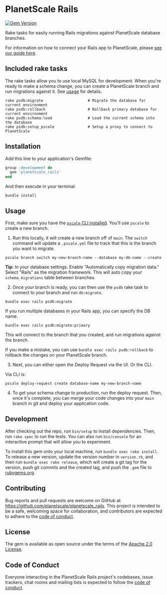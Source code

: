 # PlanetScale Rails

[![Gem Version](https://badge.fury.io/rb/planetscale_rails.svg)](https://badge.fury.io/rb/planetscale_rails)

Rake tasks for easily running Rails migrations against PlanetScale database branches.

For information on how to connect your Rails app to PlanetScale, please [see our guide here](https://planetscale.com/docs/tutorials/connect-rails-app).

## Included rake tasks

The rake tasks allow you to use local MySQL for development. When you're ready to make a schema change, you can create a PlanetScale branch and run migrations
against it. See [usage](#usage) for details.

```
rake psdb:migrate                    # Migrate the database for current environment
rake psdb:rollback                   # Rollback primary database for current environment
rake psdb:schema:load                # Load the current schema into the database
rake psdb:setup_pscale               # Setup a proxy to connect to PlanetScale
```

## Installation

Add this line to your application's Gemfile:

```ruby
group :development do
  gem 'planetscale_rails'
end
```

And then execute in your terminal:

```
bundle install
```

## Usage

First, make sure you have the [`pscale` CLI installed](https://github.com/planetscale/cli#installation). You'll use `pscale` to create a new branch.

1. Run this locally, it will create a new branch off of `main`. The `switch` command will update a `.pscale.yml` file to track 
that this is the branch you want to migrate.

```
pscale branch switch my-new-branch-name --database my-db-name --create
```

**Tip:** In your database settings. Enable "Automatically copy migration data." Select "Rails" as the migration framework. This will auto copy your `schema_migrations` table between branches.

2. Once your branch is ready, you can then use the `psdb` rake task to connect to your branch and run `db:migrate`.

```
bundle exec rails psdb:migrate
```

If you run multiple databases in your Rails app, you can specify the DB name.

```
bundle exec rails psdb:migrate:primary
```

This will connect to the branch that you created, and run migrations against the branch.

If you make a mistake, you can use `bundle exec rails psdb:rollback` to rollback the changes on your PlanetScale branch.

3. Next, you can either open the Deploy Request via the UI. Or the CLI.

Via CLI is:
```
pscale deploy-request create database-name my-new-branch-name
```

4. To get your schema change to production, run the deploy request. Then, once it's complete, you can merge your code changes into your `main` branch in git and deploy your application code.


## Development

After checking out the repo, run `bin/setup` to install dependencies. Then, run `rake spec` to run the tests. You can also run `bin/console` for an interactive prompt that will allow you to experiment.

To install this gem onto your local machine, run `bundle exec rake install`. To release a new version, update the version number in `version.rb`, and then run `bundle exec rake release`, which will create a git tag for the version, push git commits and the created tag, and push the `.gem` file to [rubygems.org](https://rubygems.org).

## Contributing

Bug reports and pull requests are welcome on GitHub at https://github.com/planetscale/planetscale_rails. This project is intended to be a safe, welcoming space for collaboration, and contributors are expected to adhere to the [code of conduct](https://github.com/planetscale/planetscale_rails/blob/main/CODE_OF_CONDUCT.md).

## License

The gem is available as open source under the terms of the [Apache 2.0 License](https://opensource.org/license/apache-2-0/).

## Code of Conduct

Everyone interacting in the PlanetScale Rails project's codebases, issue trackers, chat rooms and mailing lists is expected to follow the [code of conduct](https://github.com/planetscale/planetscale_rails/blob/main/CODE_OF_CONDUCT.md).
